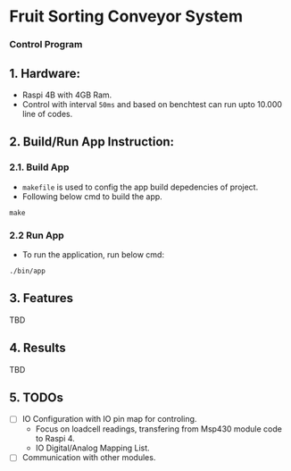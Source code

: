 # Fruit Sorting Conveyor System
### Control Program

## 1. Hardware:
- Raspi 4B with 4GB Ram.
- Control with interval `50ms` and based on benchtest can run upto 10.000 line of codes.

## 2. Build/Run App Instruction:
### 2.1. Build App
- `makefile` is used to config the app build depedencies of project.
- Following below cmd to build the app.
```
make
```
### 2.2 Run App
- To run the application, run below cmd:
```
./bin/app
```

## 3. Features
TBD

## 4. Results
TBD

## 5. TODOs
- [ ] IO Configuration with IO pin map for controling.
  - Focus on loadcell readings, transfering from Msp430 module code to Raspi 4.
  - IO Digital/Analog Mapping List.
- [ ] Communication with other modules.
